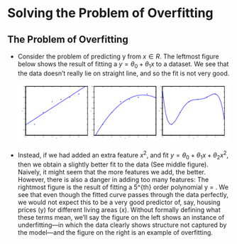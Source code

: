 # Solving the Problem of Overfitting 

## The Problem of Overfitting

* Consider the problem of predicting y from $x \in R$. The leftmost figure below shows the result of fitting a $y = \theta_0 + \theta_1x$ to a dataset. We see that the data doesn’t really lie on straight line, and so the fit is not very good. 

	<img src="img/5.png">
    
    
* Instead, if we had added an extra feature $x^2$, and fit $y = \theta_0 + \theta_1x+ \theta_2x^2$, then we obtain a slightly better fit to the data (See middle figure). Naively, it might seem that the more features we add, the better. However, there is also a danger in adding too many features: The rightmost figure is the result of fitting a 5^{th}
  order polynomial y =
 . We see that even though the fitted curve passes through the data perfectly, we would not expect this to be a very good predictor of, say, housing prices (y) for different living areas (x). Without formally defining what these terms mean, we’ll say the figure on the left shows an instance of underfitting—in which the data clearly shows structure not captured by the model—and the figure on the right is an example of overfitting.